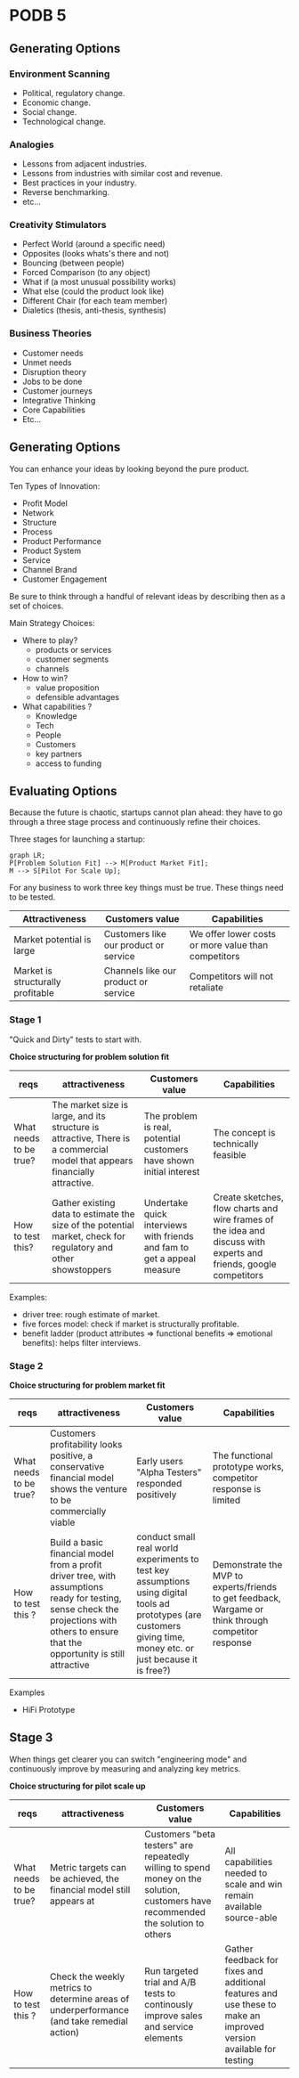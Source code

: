 # PODB 5

## Generating Options

### Environment Scanning
+ Political, regulatory change.
+ Economic change.
+ Social change.
+ Technological change.

### Analogies
+ Lessons from adjacent industries.
+ Lessons from industries with similar cost and revenue.
+ Best practices in your industry.
+ Reverse benchmarking.
+ etc...

### Creativity Stimulators
+ Perfect World (around a specific need)
+ Opposites (looks whats's there and not)
+ Bouncing (between people)
+ Forced Comparison (to any object)
+ What if (a most unusual possibility works)
+ What else (could the product look like)
+ Different Chair (for each team member)
+ Dialetics (thesis, anti-thesis, synthesis)

### Business Theories
+ Customer needs
+ Unmet needs
+ Disruption theory
+ Jobs to be done
+ Customer journeys
+ Integrative Thinking
+ Core Capabilities
+ Etc...

## Generating Options

You can enhance your ideas by looking beyond the pure product.

Ten Types of Innovation:
+ Profit Model
+ Network
+ Structure
+ Process
+ Product Performance
+ Product System
+ Service
+ Channel Brand
+ Customer Engagement

Be sure to think through a handful of relevant ideas by describing then as a set of choices.

Main Strategy Choices:
+ Where to play?
  + products or services
  + customer segments
  + channels
+ How to win?
  + value proposition
  + defensible advantages
+ What capabilities ?
  + Knowledge
  + Tech
  + People
  + Customers
  + key partners
  + access to funding

## Evaluating Options

Because the future is chaotic, startups cannot plan ahead: they have to go through a three stage process and continuously refine their choices.

Three stages for launching a startup:

```mermaid
graph LR;
P[Problem Solution Fit] --> M[Product Market Fit];
M --> S[Pilot For Scale Up];
```

For any business to work three key things must be true. These things need to be tested.

| Attractiveness | Customers value | Capabilities |
| -------------- | --------------- | ------------ | 
| Market potential is large | Customers like our product or service | We offer lower costs or more value than competitors |
| Market is structurally profitable | Channels like our product or service | Competitors will not retaliate |

### Stage 1


"Quick and Dirty" tests to start with.

**Choice structuring for problem solution fit**

| reqs | attractiveness | Customers value | Capabilities |
| ---- | -------------- | --------------- | ----- |
| What needs to be true? | The market size is large, and its structure is attractive, There is a commercial model that appears financially attractive. | The problem is real, potential customers have shown initial interest | The concept is technically feasible |
| How to test this? | Gather existing data to estimate the size of the potential market, check for regulatory and other showstoppers | Undertake quick interviews with friends and fam to get a appeal measure | Create sketches, flow charts and wire frames of the idea and discuss with experts and friends, google competitors |

Examples:
+ driver tree: rough estimate of market.
+ five forces model: check if market is structurally profitable.
+ benefit ladder (product attributes => functional benefits => emotional benefits): helps filter interviews.

### Stage 2

**Choice structuring for problem market fit**

| reqs | attractiveness | Customers value | Capabilities |
| ---- | -------------- | --------------- | ------------ |
| What needs to be true? | Customers profitability looks positive, a conservative financial model shows the venture to be commercially viable | Early users "Alpha Testers" responded positively | The functional prototype works, competitor response is limited |
| How to test this ? | Build a basic financial model from a profit driver tree, with assumptions ready for testing, sense check the projections with others to ensure that the opportunity is still attractive | conduct small real world experiments to test key assumptions using digital tools ad prototypes (are customers giving time, money etc. or just because it is free?) | Demonstrate the MVP to experts/friends to get feedback, Wargame or think through competitor response |

Examples
+ HiFi Prototype

## Stage 3

When things get clearer you can switch "engineering mode" and continuously improve by measuring and analyzing key metrics.

**Choice structuring for pilot scale up**

| reqs | attractiveness | Customers value | Capabilities |
| ---- | -------------- | --------------- | ------------ |
| What needs to be true? | Metric targets can be achieved, the financial model still appears at  | Customers "beta testers" are repeatedly willing to spend money on the solution, customers have recommended the solution to others | All capabilities needed to scale and win remain available source-able |
| How to test this ? | Check the weekly metrics to determine areas of underperformance (and take remedial action) | Run targeted trial and A/B tests to continously improve sales and service elements | Gather feedback for fixes and additional features and use these to make an improved version available for testing |

